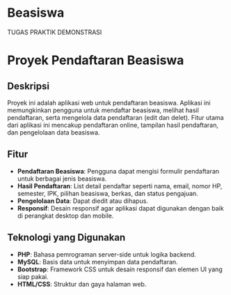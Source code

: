 # Beasiswa
 TUGAS PRAKTIK DEMONSTRASI 

# Proyek Pendaftaran Beasiswa

## Deskripsi

Proyek ini adalah aplikasi web untuk pendaftaran beasiswa. Aplikasi ini memungkinkan pengguna untuk mendaftar beasiswa, melihat hasil pendaftaran, serta mengelola data pendaftaran (edit dan delet). Fitur utama dari aplikasi ini mencakup pendaftaran online, tampilan hasil pendaftaran, dan pengelolaan data beasiswa.

## Fitur

- **Pendaftaran Beasiswa**: Pengguna dapat mengisi formulir pendaftaran untuk berbagai jenis beasiswa.
- **Hasil Pendaftaran**: List detail pendaftar seperti nama, email, nomor HP, semester, IPK, pilihan beasiswa, berkas, dan status pengajuan.
- **Pengelolaan Data**: Dapat diedit atau dihapus.
- **Responsif**: Desain responsif agar aplikasi dapat digunakan dengan baik di perangkat desktop dan mobile.

## Teknologi yang Digunakan

- **PHP**: Bahasa pemrograman server-side untuk logika backend.
- **MySQL**: Basis data untuk menyimpan data pendaftaran.
- **Bootstrap**: Framework CSS untuk desain responsif dan elemen UI yang siap pakai.
- **HTML/CSS**: Struktur dan gaya halaman web.
